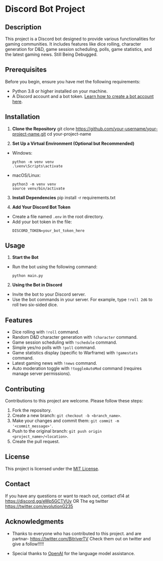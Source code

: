 # Discord Bot Project

## Description
This project is a Discord bot designed to provide various functionalities for gaming communities. It includes features like dice rolling, character generation for D&D, game session scheduling, polls, game statistics, and the latest gaming news. Still Being Debugged.

## Prerequisites
Before you begin, ensure you have met the following requirements:
- Python 3.8 or higher installed on your machine.
- A Discord account and a bot token. [Learn how to create a bot account here](https://discordpy.readthedocs.io/en/stable/discord.html).

## Installation

1. **Clone the Repository**
git clone https://github.com/your-username/your-project-name.git
cd your-project-name

2. **Set Up a Virtual Environment (Optional but Recommended)**
- Windows:
  ```
  python -m venv venv
  .\venv\Scripts\activate
  ```
- macOS/Linux:
  ```
  python3 -m venv venv
  source venv/bin/activate
  ```

3. **Install Dependencies**
pip install -r requirements.txt

4. **Add Your Discord Bot Token**
- Create a file named `.env` in the root directory.
- Add your bot token in the file:
  ```
  DISCORD_TOKEN=your_bot_token_here
  ```

## Usage

1. **Start the Bot**
- Run the bot using the following command:
  ```
  python main.py
  ```

2. **Using the Bot in Discord**
- Invite the bot to your Discord server.
- Use the bot commands in your server. For example, type `!roll 2d6` to roll two six-sided dice.

## Features
- Dice rolling with `!roll` command.
- Random D&D character generation with `!character` command.
- Game session scheduling with `!schedule` command.
- Simple yes/no polls with `!poll` command.
- Game statistics display (specific to Warframe) with `!gamestats` command.
- Latest gaming news with `!news` command.
- Auto moderation toggle with `!toggleAutoMod` command (requires manage server permissions).

## Contributing
Contributions to this project are welcome. Please follow these steps:
1. Fork the repository.
2. Create a new branch: `git checkout -b <branch_name>`.
3. Make your changes and commit them: `git commit -m '<commit_message>'`.
4. Push to the original branch: `git push origin <project_name>/<location>`.
5. Create the pull request.


## License
This project is licensed under the [MIT License](LICENSE).

## Contact
If you have any questions or want to reach out, contact d14 at https://discord.gg/eWp5GCTVUy OR The eg twitter https://twitter.com/evolutionG235

## Acknowledgments
- Thanks to everyone who has contributed to this project.
and are partnar- https://twitter.com/BitriverTV Check them out on twitter and give a follow!!!!!



- Special thanks to [OpenAI](https://openai.com/) for the language model assistance.

